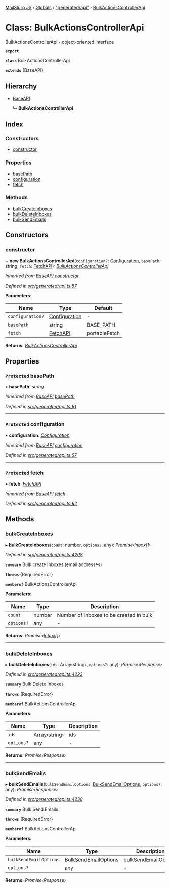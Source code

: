 [MailSlurp JS](../README.md) › [Globals](../globals.md) › ["generated/api"](../modules/_generated_api_.md) › [BulkActionsControllerApi](_generated_api_.bulkactionscontrollerapi.md)

# Class: BulkActionsControllerApi

BulkActionsControllerApi - object-oriented interface

**`export`** 

**`class`** BulkActionsControllerApi

**`extends`** {BaseAPI}

## Hierarchy

* [BaseAPI](_generated_api_.baseapi.md)

  ↳ **BulkActionsControllerApi**

## Index

### Constructors

* [constructor](_generated_api_.bulkactionscontrollerapi.md#constructor)

### Properties

* [basePath](_generated_api_.bulkactionscontrollerapi.md#protected-basepath)
* [configuration](_generated_api_.bulkactionscontrollerapi.md#protected-configuration)
* [fetch](_generated_api_.bulkactionscontrollerapi.md#protected-fetch)

### Methods

* [bulkCreateInboxes](_generated_api_.bulkactionscontrollerapi.md#bulkcreateinboxes)
* [bulkDeleteInboxes](_generated_api_.bulkactionscontrollerapi.md#bulkdeleteinboxes)
* [bulkSendEmails](_generated_api_.bulkactionscontrollerapi.md#bulksendemails)

## Constructors

###  constructor

\+ **new BulkActionsControllerApi**(`configuration?`: [Configuration](_generated_configuration_.configuration.md), `basePath`: string, `fetch`: [FetchAPI](../interfaces/_generated_api_.fetchapi.md)): *[BulkActionsControllerApi](_generated_api_.bulkactionscontrollerapi.md)*

*Inherited from [BaseAPI](_generated_api_.baseapi.md).[constructor](_generated_api_.baseapi.md#constructor)*

*Defined in [src/generated/api.ts:57](https://github.com/mailslurp/mailslurp-client-ts-js/blob/7141c32/src/generated/api.ts#L57)*

**Parameters:**

Name | Type | Default |
------ | ------ | ------ |
`configuration?` | [Configuration](_generated_configuration_.configuration.md) | - |
`basePath` | string |  BASE_PATH |
`fetch` | [FetchAPI](../interfaces/_generated_api_.fetchapi.md) |  portableFetch |

**Returns:** *[BulkActionsControllerApi](_generated_api_.bulkactionscontrollerapi.md)*

## Properties

### `Protected` basePath

• **basePath**: *string*

*Inherited from [BaseAPI](_generated_api_.baseapi.md).[basePath](_generated_api_.baseapi.md#protected-basepath)*

*Defined in [src/generated/api.ts:61](https://github.com/mailslurp/mailslurp-client-ts-js/blob/7141c32/src/generated/api.ts#L61)*

___

### `Protected` configuration

• **configuration**: *[Configuration](_generated_configuration_.configuration.md)*

*Inherited from [BaseAPI](_generated_api_.baseapi.md).[configuration](_generated_api_.baseapi.md#protected-configuration)*

*Defined in [src/generated/api.ts:57](https://github.com/mailslurp/mailslurp-client-ts-js/blob/7141c32/src/generated/api.ts#L57)*

___

### `Protected` fetch

• **fetch**: *[FetchAPI](../interfaces/_generated_api_.fetchapi.md)*

*Inherited from [BaseAPI](_generated_api_.baseapi.md).[fetch](_generated_api_.baseapi.md#protected-fetch)*

*Defined in [src/generated/api.ts:62](https://github.com/mailslurp/mailslurp-client-ts-js/blob/7141c32/src/generated/api.ts#L62)*

## Methods

###  bulkCreateInboxes

▸ **bulkCreateInboxes**(`count`: number, `options?`: any): *Promise‹[Inbox](../interfaces/_generated_api_.inbox.md)[]›*

*Defined in [src/generated/api.ts:4208](https://github.com/mailslurp/mailslurp-client-ts-js/blob/7141c32/src/generated/api.ts#L4208)*

**`summary`** Bulk create Inboxes (email addresses)

**`throws`** {RequiredError}

**`memberof`** BulkActionsControllerApi

**Parameters:**

Name | Type | Description |
------ | ------ | ------ |
`count` | number | Number of inboxes to be created in bulk |
`options?` | any | - |

**Returns:** *Promise‹[Inbox](../interfaces/_generated_api_.inbox.md)[]›*

___

###  bulkDeleteInboxes

▸ **bulkDeleteInboxes**(`ids`: Array‹string›, `options?`: any): *Promise‹Response›*

*Defined in [src/generated/api.ts:4223](https://github.com/mailslurp/mailslurp-client-ts-js/blob/7141c32/src/generated/api.ts#L4223)*

**`summary`** Bulk Delete Inboxes

**`throws`** {RequiredError}

**`memberof`** BulkActionsControllerApi

**Parameters:**

Name | Type | Description |
------ | ------ | ------ |
`ids` | Array‹string› | ids |
`options?` | any | - |

**Returns:** *Promise‹Response›*

___

###  bulkSendEmails

▸ **bulkSendEmails**(`bulkSendEmailOptions`: [BulkSendEmailOptions](../interfaces/_generated_api_.bulksendemailoptions.md), `options?`: any): *Promise‹Response›*

*Defined in [src/generated/api.ts:4238](https://github.com/mailslurp/mailslurp-client-ts-js/blob/7141c32/src/generated/api.ts#L4238)*

**`summary`** Bulk Send Emails

**`throws`** {RequiredError}

**`memberof`** BulkActionsControllerApi

**Parameters:**

Name | Type | Description |
------ | ------ | ------ |
`bulkSendEmailOptions` | [BulkSendEmailOptions](../interfaces/_generated_api_.bulksendemailoptions.md) | bulkSendEmailOptions |
`options?` | any | - |

**Returns:** *Promise‹Response›*
